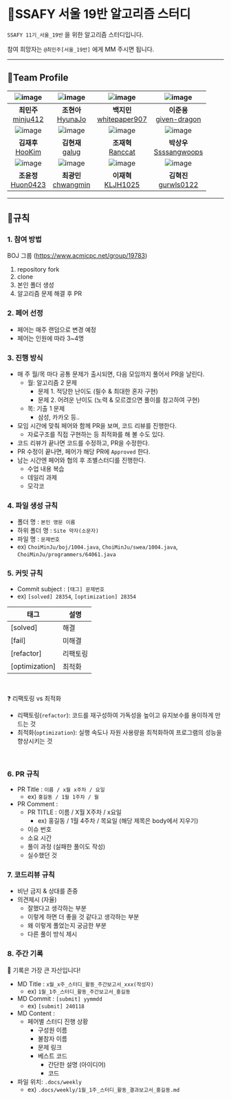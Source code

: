 # 📖SSAFY 서울 19반 알고리즘 스터디

`SSAFY 11기_서울_19반` 을 위한 알고리즘 스터디입니다.

참여 희망자는 `@최민주[서울_19반]` 에게 MM 주시면 됩니다.

---

## 🏃Team Profile

| ![image](https://avatars.githubusercontent.com/u/59405576?v=4) |                           ![image](https://avatars.githubusercontent.com/u/69022662?v=4)                           |                      ![image](https://avatars.githubusercontent.com/u/50574878?v=4)                      |                     ![image](https://avatars.githubusercontent.com/u/58273261?v=4)                     |
|:-------------------------------------------------------------------------------------------------------:|:--------------------------------------------------------------:|:----------------------------------------------------:|:--------------------------------------------------:|
|                          **최민주** <br> [minju412](https://github.com/minju412)                           |     **조현아** <br> [HyunaJo](https://github.com/HyunaJo)      |                **백지민** <br> [whitepaper907](https://github.com/whitepaper907)                 |               **이준용** <br> [given-dragon](https://github.com/given-dragon)                |
| ![image](https://avatars.githubusercontent.com/u/81621620?v=4) |                           ![image](https://avatars.githubusercontent.com/u/41482946?v=4)                           |                      ![image](https://avatars.githubusercontent.com/u/129257392?v=4)                      |                     ![image](https://avatars.githubusercontent.com/u/156403907?v=4)                     |
|                            **김재후** <br> [HooKim](https://github.com/HooKim)                             |     **김현재** <br> [galug](https://github.com/galug)      |                **조재혁** <br> [Ranccat](https://github.com/Ranccat)                  |               **박상우** <br> [Ssssangwoops](https://github.com/Ssssangwoops)                |
| ![image](https://avatars.githubusercontent.com/u/97392183?v=4) |                           ![image](https://avatars.githubusercontent.com/u/44563065?v=4)                           |                      ![image](https://avatars.githubusercontent.com/u/99160103?v=4)                      |                     ![image](https://avatars.githubusercontent.com/u/80228712?v=4)                     |
|                            **조윤정** <br> [Huon0423](https://github.com/Huon0423)                             |     **최광민** <br> [chwangmin](https://github.com/chwangmin)      |                **이재혁** <br> [KLJH1025](https://github.com/KLJH1025)                 |               **김혁진** <br> [gurwls0122](https://github.com/gurwls0122)                |

---

## 📜규칙

### 1. 참여 방법

BOJ 그룹 (https://www.acmicpc.net/group/19783)

1. repository fork
2. clone
3. 본인 폴더 생성
4. 알고리즘 문제 해결 후 PR

### 2. 페어 선정
- 페어는 매주 랜덤으로 변경 예정
- 페어는 인원에 따라 3~4명

### 3. 진행 방식
- 매 주 월/목 마다 공통 문제가 출시되면, 다음 모임까지 풀어서 PR을 날린다.
  - 월: 알고리즘 2 문제
    - 문제 1. 적당한 난이도 (필수 & 최대한 혼자 구현)
    - 문제 2. 어려운 난이도 (노력 & 모르겠으면 풀이를 참고하여 구현)
  - 목: 기출 1 문제
    - 삼성, 카카오 등..
- 모임 시간에 맞춰 페어와 함께 PR을 보며, 코드 리뷰를 진행한다.
  - 자료구조를 직접 구현하는 등 최적화를 해 볼 수도 있다.
- 코드 리뷰가 끝나면 코드를 수정하고, PR을 수정한다.
- PR 수정이 끝나면, 페어가 해당 PR에 `Approved` 한다.
- 남는 시간엔 페어와 협의 후 조별스터디를 진행한다.
  - 수업 내용 복습
  - 데일리 과제
  - 모각코

### 4. 파일 생성 규칙

- 폴더 명 : `본인 영문 이름`
- 하위 폴더 명 : `Site 약자(소문자)`
- 파일 명 : `문제번호`
- ex) `ChoiMinJu/boj/1004.java`, `ChoiMinJu/swea/1004.java`, `ChoiMinJu/programmers/64061.java`

### 5. 커밋 규칙

- Commit subject : `[태그] 문제번호`
- ex) `[solved] 28354`, `[optimization] 28354`

| 태그             | 설명   |
|----------------|------|
| [solved]       | 해결   |
| [fail]         | 미해결  |
| [refactor]     | 리팩토링 |
| [optimization] | 최적화  |

<br>

❓ 리팩토링 vs 최적화 
- 리팩토링(`refactor`): 코드를 재구성하여 가독성을 높이고 유지보수를 용이하게 만드는 것
- 최적화(`optimization`): 실행 속도나 자원 사용량을 최적화하여 프로그램의 성능을 향상시키는 것

<br>

### 6. PR 규칙

- PR Title : `이름 / x월 x주차 / 요일`
  - ex) `홍길동 / 1월 1주차 / 월`
- PR Comment :
  - PR TITLE : 이름 / X월 X주차 / x요일
    - ex) 홍길동 / 1월 4주차 / 목요일 (해당 제목은 body에서 지우기)
  - 이슈 번호
  - 소요 시간
  - 풀이 과정 (실패한 풀이도 작성)
  - 실수했던 것

### 7. 코드리뷰 규칙

- 비난 금지 & 상대를 존중
- 의견제시 (자율)
    - 잘했다고 생각하는 부분
    - 이렇게 하면 더 좋을 것 같다고 생각하는 부분
    - 왜 이렇게 풀었는지 궁금한 부분
    - 다른 풀이 방식 제시

### 8. 주간 기록

📌 기록은 가장 큰 자산입니다!

- MD Title : `x월_x주_스터디_활동_주간보고서_xxx(작성자)`
  - ex) `1월_1주_스터디_활동_주간보고서_홍길동`
- MD Commit : `[submit] yymmdd`
  - ex) `[submit] 240118`
- MD Content :
  - 페어별 스터디 진행 상황
    - 구성원 이름
    - 불참자 이름
    - 문제 링크
    - 베스트 코드
      - 간단한 설명 (아이디어)
      - 코드
- 파일 위치: `.docs/weekly`
  - ex) `.docs/weekly/1월_1주_스터디_활동_결과보고서_홍길동.md`
